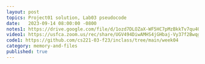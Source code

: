 ```yaml
---
layout: post
topics: Project01 solution, Lab03 pseudocode
date:   2023-09-14 08:00:00 -0800
notes1: https://drive.google.com/file/d/1ozd7DLOZaX-WF5HC7pMzBkkTv7qu4Qk_/view?usp=share_link
video1: https://usfca.zoom.us/rec/share/UGV494DiwAMHS4jGHbaj-Vy37f2BwqgoQhlXokvE7PZ6x6oN2d_hrJY1m1aml9Un.J93z7xkheazKChi7
code1: https://github.com/cs221-03-f23/inclass/tree/main/week04
category: memory-and-files
published: true
---
```

